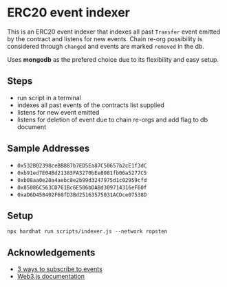 # ERC20 event indexer

This is an ERC20 event indexer that indexes all past `Transfer` event emitted by the contract and listens for new events.
Chain re-org possibility is considered through `changed` and events are marked `removed` in the db.

Uses **mongodb** as the prefered choice due to its flexibility and easy setup.

## Steps

- run script in a terminal
- indexes all past events of the contracts list supplied
- listens for new event emitted
- listens for deletion of event due to chain re-orgs and add flag to db document

## Sample Addresses

- `0x532B02398ceBB887b7ED5Ea87C50657b2cE1f3dC`
- `0xb91ed7E04Bd21383FA3270bEe8081fb06a5277C5`
- `0xb08aa0e20a4aebc8e2b99d3247975d1c02959cfd`
- `0x85086C563CD761Bc6E506bDABd309714316eF60f`
- `0xaD6D458402F60fD3Bd25163575031ACDce07538D`

## Setup

```shell
npx hardhat run scripts/indexer.js --network ropsten
```

## Acknowledgements

- [3 ways to subscribe to events](https://www.coinclarified.com/p/3-ways-to-subscribe-to-events-with-web3-js/)
- [Web3.js documentation](https://web3js.readthedocs.io/en/v1.2.11/web3-eth.html)
